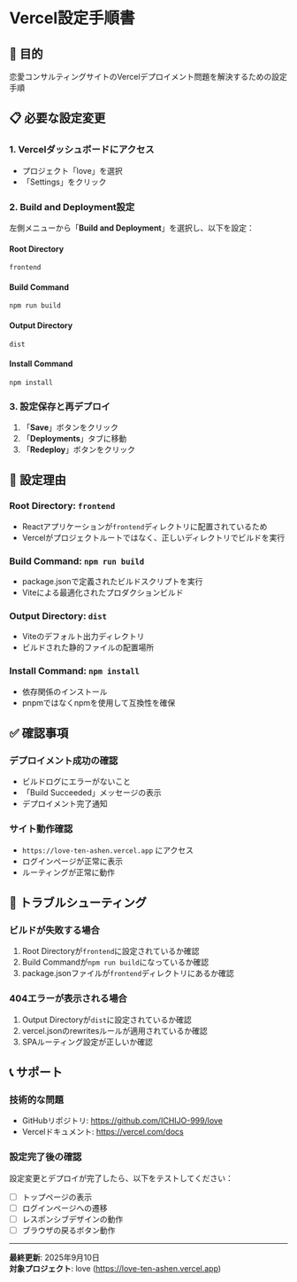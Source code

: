 # Vercel設定手順書

## 🎯 目的
恋愛コンサルティングサイトのVercelデプロイメント問題を解決するための設定手順

## 📋 必要な設定変更

### 1. Vercelダッシュボードにアクセス
- プロジェクト「love」を選択
- 「Settings」をクリック

### 2. Build and Deployment設定
左側メニューから「**Build and Deployment**」を選択し、以下を設定：

#### Root Directory
```
frontend
```

#### Build Command
```
npm run build
```

#### Output Directory
```
dist
```

#### Install Command
```
npm install
```

### 3. 設定保存と再デプロイ
1. 「**Save**」ボタンをクリック
2. 「**Deployments**」タブに移動
3. 「**Redeploy**」ボタンをクリック

## 🔧 設定理由

### Root Directory: `frontend`
- Reactアプリケーションが`frontend`ディレクトリに配置されているため
- Vercelがプロジェクトルートではなく、正しいディレクトリでビルドを実行

### Build Command: `npm run build`
- package.jsonで定義されたビルドスクリプトを実行
- Viteによる最適化されたプロダクションビルド

### Output Directory: `dist`
- Viteのデフォルト出力ディレクトリ
- ビルドされた静的ファイルの配置場所

### Install Command: `npm install`
- 依存関係のインストール
- pnpmではなくnpmを使用して互換性を確保

## ✅ 確認事項

### デプロイメント成功の確認
- ビルドログにエラーがないこと
- 「Build Succeeded」メッセージの表示
- デプロイメント完了通知

### サイト動作確認
- `https://love-ten-ashen.vercel.app` にアクセス
- ログインページが正常に表示
- ルーティングが正常に動作

## 🚨 トラブルシューティング

### ビルドが失敗する場合
1. Root Directoryが`frontend`に設定されているか確認
2. Build Commandが`npm run build`になっているか確認
3. package.jsonファイルが`frontend`ディレクトリにあるか確認

### 404エラーが表示される場合
1. Output Directoryが`dist`に設定されているか確認
2. vercel.jsonのrewritesルールが適用されているか確認
3. SPAルーティング設定が正しいか確認

## 📞 サポート

### 技術的な問題
- GitHubリポジトリ: https://github.com/ICHIJO-999/love
- Vercelドキュメント: https://vercel.com/docs

### 設定完了後の確認
設定変更とデプロイが完了したら、以下をテストしてください：
- [ ] トップページの表示
- [ ] ログインページへの遷移
- [ ] レスポンシブデザインの動作
- [ ] ブラウザの戻るボタン動作

---

**最終更新**: 2025年9月10日  
**対象プロジェクト**: love (https://love-ten-ashen.vercel.app)
